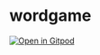 # wordgame
[![Open in Gitpod](https://gitpod.io/button/open-in-gitpod.svg)](https://gitpod.io/#https://github.com/OneSkillsOfAll/wordgame)
